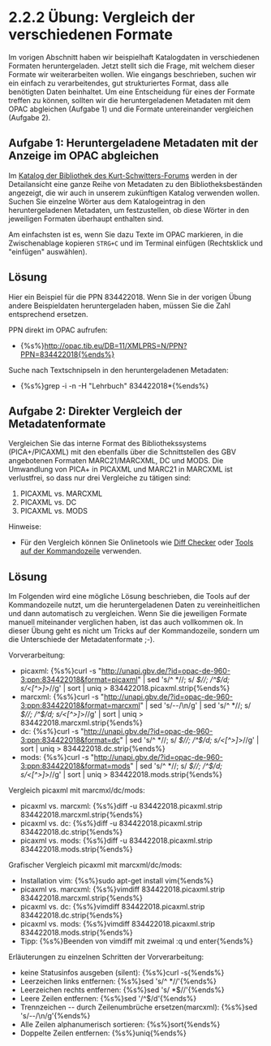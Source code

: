 # 2.2.2 Übung: Vergleich der verschiedenen Formate

Im vorigen Abschnitt haben wir beispielhaft Katalogdaten in verschiedenen Formaten heruntergeladen. Jetzt stellt sich die Frage, mit welchem dieser Formate wir weiterarbeiten wollen. Wie eingangs beschrieben, suchen wir ein einfach zu verarbeitendes, gut strukturiertes Format, dass alle benötigten Daten beinhaltet. Um eine Entscheidung für eines der Formate treffen zu können, sollten wir die heruntergeladenen Metadaten mit dem OPAC abgleichen (Aufgabe 1) und die Formate untereinander vergleichen (Aufgabe 2).

## Aufgabe 1: Heruntergeladene Metadaten mit der Anzeige im OPAC abgleichen

Im [Katalog der Bibliothek des Kurt-Schwitters-Forums](http://www.hs-hannover.de/bibl/quicklinks/suche-im-katalog-ksf/index.html) werden in der Detailansicht eine ganze Reihe von Metadaten zu den Bibliotheksbeständen angezeigt, die wir auch in unserem zukünftigen Katalog verwenden wollen. Suchen Sie einzelne Wörter aus dem Katalogeintrag in den heruntergeladenen Metadaten, um festzustellen, ob diese Wörter in den jeweiligen Formaten überhaupt enthalten sind.

Am einfachsten ist es, wenn Sie dazu Texte im OPAC markieren, in die Zwischenablage kopieren ```STRG+C``` und im Terminal einfügen (Rechtsklick und "einfügen" auswählen).

## Lösung

Hier ein Beispiel für die PPN 834422018. Wenn Sie in der vorigen Übung andere Beispieldaten heruntergeladen haben, müssen Sie die Zahl entsprechend ersetzen.

PPN direkt im OPAC aufrufen:
* {%s%}http://opac.tib.eu/DB=11/XMLPRS=N/PPN?PPN=834422018{%ends%}

Suche nach Textschnipseln in den heruntergeladenen Metadaten:
* {%s%}grep -i -n -H "Lehrbuch" 834422018*{%ends%}

## Aufgabe 2: Direkter Vergleich der Metadatenformate

Vergleichen Sie das interne Format des Bibliothekssystems (PICA+/PICAXML) mit den ebenfalls über die Schnittstellen des GBV angebotenen Formaten MARC21/MARCXML, DC und MODS. Die Umwandlung von PICA+ in PICAXML und MARC21 in MARCXML ist verlustfrei, so dass nur drei Vergleiche zu tätigen sind:
1. PICAXML vs. MARCXML
2. PICAXML vs. DC
3. PICAXML vs. MODS

Hinweise:
* Für den Vergleich können Sie Onlinetools wie [Diff Checker](https://www.diffchecker.com/) oder [Tools auf der Kommandozeile](http://www.tecmint.com/best-linux-file-diff-tools-comparison/) verwenden.

## Lösung

Im Folgenden wird eine mögliche Lösung beschrieben, die Tools auf der Kommandozeile nutzt, um die heruntergeladenen Daten zu vereinheitlichen und dann automatisch zu vergleichen. Wenn Sie die jeweiligen Formate manuell miteinander verglichen haben, ist das auch vollkommen ok. In dieser Übung geht es nicht um Tricks auf der Kommandozeile, sondern um die Unterschiede der Metadatenformate ;-).

Vorverarbeitung:
* picaxml: {%s%}curl -s "http://unapi.gbv.de/?id=opac-de-960-3:ppn:834422018&format=picaxml" | sed 's/^ *//; s/ *$//; /^$/d; s/<[^>]*>//g' | sort | uniq > 834422018.picaxml.strip{%ends%}
* marcxml: {%s%}curl -s "http://unapi.gbv.de/?id=opac-de-960-3:ppn:834422018&format=marcxml" | sed 's/--/\n/g' | sed 's/^ *//; s/ *$//; /^$/d; s/<[^>]*>//g' | sort | uniq > 834422018.marcxml.strip{%ends%}
* dc: {%s%}curl -s "http://unapi.gbv.de/?id=opac-de-960-3:ppn:834422018&format=dc" | sed 's/^ *//; s/ *$//; /^$/d; s/<[^>]*>//g' | sort | uniq > 834422018.dc.strip{%ends%}
* mods: {%s%}curl -s "http://unapi.gbv.de/?id=opac-de-960-3:ppn:834422018&format=mods" | sed 's/^ *//; s/ *$//; /^$/d; s/<[^>]*>//g' | sort | uniq > 834422018.mods.strip{%ends%}

Vergleich picaxml mit marcmxl/dc/mods:
* picaxml vs. marcxml: {%s%}diff -u 834422018.picaxml.strip 834422018.marcxml.strip{%ends%}
* picaxml vs. dc: {%s%}diff -u 834422018.picaxml.strip 834422018.dc.strip{%ends%}
* picaxml vs. mods: {%s%}diff -u 834422018.picaxml.strip 834422018.mods.strip{%ends%}

Grafischer Vergleich picaxml mit marcxml/dc/mods:
* Installation vim: {%s%}sudo apt-get install vim{%ends%}
* picaxml vs. marcxml: {%s%}vimdiff 834422018.picaxml.strip 834422018.marcxml.strip{%ends%}
* picaxml vs. dc: {%s%}vimdiff 834422018.picaxml.strip 834422018.dc.strip{%ends%}
* picaxml vs. mods: {%s%}vimdiff 834422018.picaxml.strip 834422018.mods.strip{%ends%}
* Tipp: {%s%}Beenden von vimdiff mit zweimal :q und enter{%ends%}

Erläuterungen zu einzelnen Schritten der Vorverarbeitung:
* keine Statusinfos ausgeben (silent): {%s%}curl -s{%ends%}
* Leerzeichen links entfernen: {%s%}sed 's/^ *//'{%ends%}
* Leerzeichen rechts entfernen: {%s%}sed 's/ *$//'{%ends%}
* Leere Zeilen entfernen: {%s%}sed '/^$/d'{%ends%}
* Trennzeichen -- durch Zeilenumbrüche ersetzen(marcxml): {%s%}sed 's/--/\n/g'{%ends%}
* Alle Zeilen alphanumerisch sortieren: {%s%}sort{%ends%}
* Doppelte Zeilen entfernen: {%s%}uniq{%ends%}
